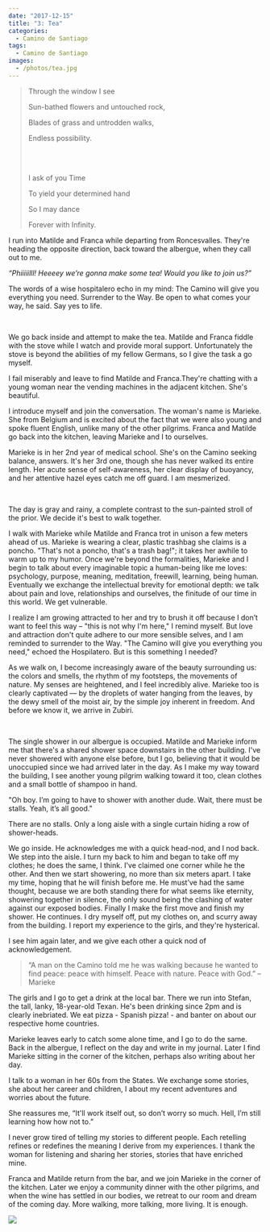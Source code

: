 ```yaml
---
date: "2017-12-15"
title: "3: Tea"
categories:
  - Camino de Santiago
tags: 
  - Camino de Santiago
images:
  - /photos/tea.jpg
---
```


>Through the window I see
>
>Sun-bathed flowers and untouched rock,
>
>Blades of grass and untrodden walks,
>
>Endless possibility.
>
><br><br>
>
>I ask of you Time
>
>To yield your determined hand
>
>So I may dance
>
>Forever with Infinity.

I run into Matilde and Franca while departing from Roncesvalles. They're heading the opposite direction, back toward the albergue, when they call out to me.

_“Phiiiiilll! Heeeey we’re gonna make some tea! Would you like to join us?”_

The words of a wise hospitalero echo in my mind: The Camino will give you everything you need. Surrender to the Way. Be open to what comes your way, he said. Say yes to life.

<br>

We go back inside and attempt to make the tea. Matilde and Franca fiddle with the stove while I watch and provide moral support. Unfortunately the stove is beyond the abilities of my fellow Germans, so I give the task a go myself.

I fail miserably and leave to find Matilde and Franca.They're chatting with a young woman near the vending machines in the adjacent kitchen. She's beautiful.

I introduce myself and join the conversation. The woman's name is Marieke. She from Belgium and is excited about the fact that we were also young and spoke fluent English, unlike many of the other pilgrims. Franca and Matilde go back into the kitchen, leaving Marieke and I to ourselves.

Marieke is in her 2nd year of medical school. She's on the Camino seeking balance, answers. It's her 3rd one, though she has never walked its entire length. Her acute sense of self-awareness, her clear display of buoyancy, and her attentive hazel eyes catch me off guard. I am mesmerized.

<br>

The day is gray and rainy, a complete contrast to the sun-painted stroll of the prior. We decide it's best to walk together.

I walk with Marieke while Matilde and Franca trot in unison a few meters ahead of us. Marieke is wearing a clear, plastic trashbag she claims is a poncho. "That's not a poncho, that's a trash bag!"; it takes her awhile to warm up to my humor. Once we're beyond the formalities, Marieke and I begin to talk about every imaginable topic a human-being like me loves: psychology, purpose, meaning, meditation, freewill, learning, being human. Eventually we exchange the intellectual brevity for emotional depth: we talk about pain and love, relationships and ourselves, the finitude of our time in this world. We get vulnerable.

I realize I am growing attracted to her and try to brush it off because I don’t want to feel this way – "this is not why I'm here," I remind myself. But love and attraction don't quite adhere to our more sensible selves, and I am reminded to surrender to the Way. "The Camino will give you everything you need," echoed the Hospilatero. But is this something I needed?

As we walk on, I become increasingly aware of the beauty surrounding us: the colors and smells, the rhythm of my footsteps, the movements of nature. My senses are heightened, and I feel incredibly alive. Marieke too is clearly captivated –– by the droplets of water hanging from the leaves, by the dewy smell of the moist air, by the simple joy inherent in freedom. And before we know it, we arrive in Zubiri.

<br>

The single shower in our albergue is occupied. Matilde and Marieke inform me that there's a shared shower space downstairs in the other building. I've never showered with anyone else before, but I go, believing that it would be unoccupied since we had arrived later in the day. As I make my way toward the building, I see another young pilgrim walking toward it too, clean clothes and a small bottle of shampoo in hand.

"Oh boy. I’m going to have to shower with another dude. Wait, there must be stalls. Yeah, it’s all good."

There are no stalls. Only a long aisle with a single curtain hiding a row of shower-heads.

We go inside. He acknowledges me with a quick head-nod, and I nod back. We step into the aisle. I turn my back to him and began to take off my clothes; he does the same, I think. I've claimed one corner while he the other. And then we start showering, no more than six meters apart. I take my time, hoping that he will finish before me. He must’ve had the same thought, because we are both standing there for what seems like eternity, showering together in silence, the only sound being the clashing of water against our exposed bodies. Finally I make the first move and finish my shower. He continues. I dry myself off, put my clothes on, and scurry away from the building. I report my experience to the girls, and they're hysterical.

I see him again later, and we give each other a quick nod of acknowledgement.

> “A man on the Camino told me he was walking because he wanted to find peace: peace with himself. Peace with nature. Peace with God.” – Marieke

The girls and I go to get a drink at the local bar. There we run into Stefan, the tall, lanky, 18-year-old Texan. He's been drinking since 2pm and is clearly inebriated. We eat pizza - Spanish pizza! - and banter on about our respective home countries.

Marieke leaves early to catch some alone time, and I go to do the same. Back in the albergue, I reflect on the day and write in my journal. Later I find Marieke sitting in the corner of the kitchen, perhaps also writing about her day. 

I talk to a woman in her 60s from the States. We exchange some stories, she about her career and children, I about my recent adventures and worries about the future.

She reassures me, “It'll work itself out, so don’t worry so much. Hell, I’m still learning how how not to.”

I never grow tired of telling my stories to different people. Each retelling refines or redefines the meaning I derive from my experiences. I thank the woman for listening and sharing her stories, stories that have enriched mine.

Franca and Matilde return from the bar, and we join Marieke in the corner of the kitchen. Later we enjoy a community dinner with the other pilgrims, and when the wine has settled in our bodies, we retreat to our room and dream of the coming day. More walking, more talking, more living. It is enough.

![](/photos/tea.jpg)